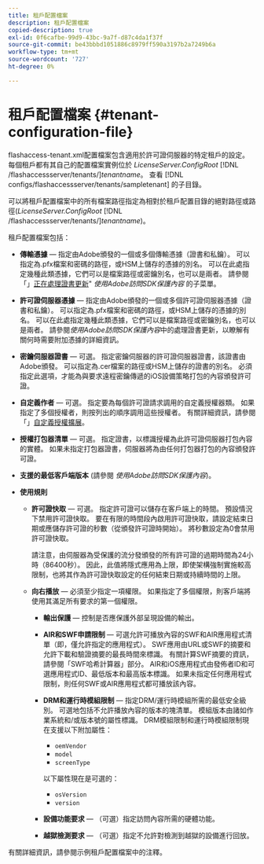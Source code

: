 ```yaml
---
title: 租戶配置檔案
description: 租戶配置檔案
copied-description: true
exl-id: 0f6cafbe-99d9-43bc-9a7f-d87c4da1f37f
source-git-commit: be43bbbd1051886c8979ff590a3197b2a7249b6a
workflow-type: tm+mt
source-wordcount: '727'
ht-degree: 0%

---
```


# 租戶配置檔案 {#tenant-configuration-file}

flashaccess-tenant.xml配置檔案包含適用於許可證伺服器的特定租戶的設定。 每個租戶都有其自己的配置檔案實例位於 *LicenseServer.ConfigRoot* [!DNL /flashaccessserver/tenants/]*tenantname*。 查看 [!DNL configs/flashaccessserver/tenants/sampletenant] 的子目錄。

可以將租戶配置檔案中的所有檔案路徑指定為相對於租戶配置目錄的絕對路徑或路徑(*LicenseServer.ConfigRoot* [!DNL /flashaccessserver/tenants/]*tenantname*)。

租戶配置檔案包括：

* **傳輸憑據**  — 指定由Adobe頒發的一個或多個傳輸憑據（證書和私鑰）。 可以指定為.pfx檔案和密碼的路徑，或HSM上儲存的憑據的別名。 可以在此處指定幾種此類憑據，它們可以是檔案路徑或密鑰別名，也可以是兩者。 請參閱「」[正在處理證書更新](../../aaxs-protecting-content/content-implementing-the-license-server/content-handling-cert-updates.md)&quot; *使用Adobe訪問SDK保護內容* 的子菜單。
* **許可證伺服器憑據**  — 指定由Adobe頒發的一個或多個許可證伺服器憑據（證書和私鑰）。 可以指定為.pfx檔案和密碼的路徑，或HSM上儲存的憑據的別名。 可以在此處指定幾種此類憑據，它們可以是檔案路徑或密鑰別名，也可以是兩者。 請參閱*使用Adobe訪問SDK保護內容*中的處理證書更新，以瞭解有關何時需要附加憑據的詳細資訊。
* **密鑰伺服器證書**  — 可選。 指定密鑰伺服器的許可證伺服器證書，該證書由Adobe頒發。 可以指定為.cer檔案的路徑或HSM上儲存的證書的別名。 必須指定此選項，才能為與要求遠程密鑰傳遞的iOS設備策略打包的內容頒發許可證。
* **自定義作者**  — 可選。 指定要為每個許可證請求調用的自定義授權器類。 如果指定了多個授權者，則按列出的順序調用這些授權者。 有關詳細資訊，請參閱「」[自定義授權擴展](../../aaxs-protected-streaming/custom-authorization-extensions.md)。
* **授權打包器清單**  — 可選。 指定證書，以標識授權為此許可證伺服器打包內容的實體。 如果未指定打包器證書，伺服器將為由任何打包器打包的內容頒發許可證。
* **支援的最低客戶端版本** (請參閱 *使用Adobe訪問SDK保護內容*)。
* **使用規則**

   * **許可證快取**  — 可選。 指定許可證可以儲存在客戶端上的時間。 預設情況下禁用許可證快取。 要在有限的時間段內啟用許可證快取，請設定結束日期或應儲存許可證的秒數（從頒發許可證時開始）。 將秒數設定為0會禁用許可證快取。

      請注意，由伺服器為受保護的流分發頒發的所有許可證的過期時間為24小時（86400秒）。 因此，此值將隱式應用為上限，即使架構強制實施較高限制，也將其作為許可證快取設定的任何結束日期或持續時間的上限。

   * **向右播放**  — 必須至少指定一項權限。 如果指定了多個權限，則客戶端將使用其滿足所有要求的第一個權限。

      * **輸出保護**  — 控制是否應保護外部呈現設備的輸出。
      * **AIR和SWF申請限制**  — 可選允許可播放內容的SWF和AIR應用程式清單（即，僅允許指定的應用程式）。 SWF應用由URL或SWF的摘要和允許下載和驗證摘要的最長時間來標識。 有關計算SWF摘要的資訊，請參閱「SWF哈希計算器」部分。 AIR和iOS應用程式由發佈者ID和可選應用程式ID、最低版本和最高版本標識。 如果未指定任何應用程式限制，則任何SWF或AIR應用程式都可播放該內容。
      * **DRM和運行時模組限制**  — 指定DRM/運行時模組所需的最低安全級別。 可選地包括不允許播放內容的版本的塊清單。 模組版本由諸如作業系統和/或版本號的屬性標識。 DRM模組限制和運行時模組限制現在支援以下附加屬性：

         * `oemVendor`
         * `model`
         * `screenType`

         以下屬性現在是可選的：

         * `osVersion`
         * `version`
      * **設備功能要求**  — （可選）指定訪問內容所需的硬體功能。
      * **越獄檢測要求**  — （可選）指定不允許對檢測到越獄的設備進行回放。



有關詳細資訊，請參閱示例租戶配置檔案中的注釋。
